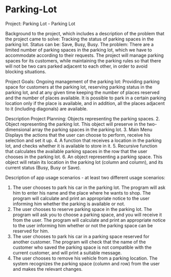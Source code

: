 # Parking-Lot
Project: Parking Lot - Parking Lot

Background to the project, which includes a description of the problem that the project came to solve:
Tracking the status of parking spaces in the parking lot. Status can be: Save, Busy, Busy.
The problem: There are a limited number of parking spaces in the parking lot, which we have to accommodate according to their requests.
The project will manage parking spaces for its customers, while maintaining the parking rules so that there will not be two cars parked adjacent to each other, in order to avoid blocking situations.

Project Goals:
Ongoing management of the parking lot: Providing parking space for customers at the parking lot, reserving parking status in the parking lot, and at any given time keeping the number of places reserved and the number of places available.
It is possible to park in a certain parking location only if the place is available, and in addition, all the places adjacent to it (including diagonals) are available.

Description Project Planning:
Objects representing the parking spaces.
2. Object representing the parking lot. This object will preserve in the two-dimensional array the parking spaces in the parking lot.
3. Main Menu Displays the actions that the user can choose to perform, receive his selection and set it up.
4. A function that receives a location in the parking lot, and checks whether it is available to store in it.
5. Recursive function that calculates the available parking spaces in the row that the user chooses in the parking lot.
6. An object representing a parking space. This object will retain its location in the parking lot (column and column), and its current status (Busy, Busy or Save).

Description of app usage scenarios - at least two different usage scenarios:
1. The user chooses to park his car in the parking lot.
The program will ask him to enter his name and the place where he wants to shop. The program will calculate and print an appropriate notice to the user informing him whether the parking is available or not.
2. The user chooses to reserve parking space in the parking lot. The program will ask you to choose a parking space, and you will receive it from the user. The program will calculate and print an appropriate notice to the user informing him whether or not the parking space can be reserved for him.
3. The user chooses to park his car in a parking space reserved for another customer.
The program will check that the name of the customer who saved the parking space is not compatible with the current customer, and will print a suitable message.
4. The user chooses to remove his vehicle from a parking location. The system recognizes the parking space (column and row) from the user and makes the relevant changes.
